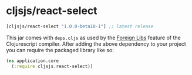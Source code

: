 # cljsjs/react-select

[](dependency)
```clojure
[cljsjs/react-select "1.0.0-beta10-1"] ;; latest release
```
[](/dependency)

This jar comes with `deps.cljs` as used by the [Foreign Libs][flibs] feature
of the Clojurescript compiler. After adding the above dependency to your project
you can require the packaged library like so:

```clojure
(ns application.core
  (:require cljsjs.react-select))
```

[flibs]: https://github.com/clojure/clojurescript/wiki/Packaging-Foreign-Dependencies
